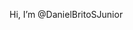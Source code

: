 Hi, I’m @DanielBritoSJunior

<!---
DanielBritoSJunior/DanielBritoSJunior is a ✨ special ✨ repository because its `README.md` (this file) appears on your GitHub profile.
You can click the Preview link to take a look at your changes.
--->
